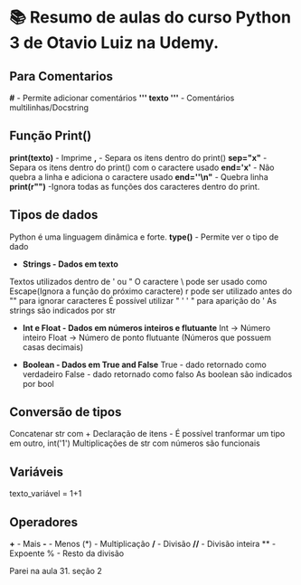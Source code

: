 
# 📚 Resumo de aulas do curso Python 3 de Otavio Luiz na Udemy.
## Para Comentarios
**#** - Permite adicionar comentários
**''' texto '''** - Comentários multilinhas/Docstring
## Função Print()
**print(texto)** - Imprime
**,** - Separa os itens dentro do print()
**sep="x"** - Separa os itens dentro do print() com o caractere usado
**end='x'**  - Não quebra a linha e adiciona o caractere usado
**end=''\n"** - Quebra linha
**print(r"")** -Ignora todas as funções dos caracteres dentro do print.
## Tipos de dados
 Python é uma linguagem dinâmica e forte.
 **type()** - Permite ver o tipo de dado

 - **Strings - Dados em texto**

 Textos utilizados dentro de ' ou "
 O caractere \ pode ser usado como Escape(Ignora a função do próximo caractere)
 r pode ser utilizado antes do "" para ignorar caracteres
 É possível utilizar " ' ' " para aparição do '
 As strings são indicados por str
 
  - **Int e Float - Dados em números inteiros e flutuante**
 Int -> Número inteiro
 Float -> Número de ponto flutuante (Números que possuem casas decimais)
 
  - **Boolean - Dados em True and False**
True - dado retornado como verdadeiro
False - dado retornado como falso
As boolean são indicados por bool

## Conversão de tipos
Concatenar str com +
Declaração de itens - É possível tranformar um tipo em outro, int('1')
Multiplicações de str com números são funcionais
## Variáveis 
texto_variável = 1+1

## Operadores
**+** - Mais
**-** - Menos
(*) - Multiplicação
**/** - Divisão
**//** - Divisão inteira
** - Expoente
% - Resto da divisão

Parei na aula 31. seção 2

